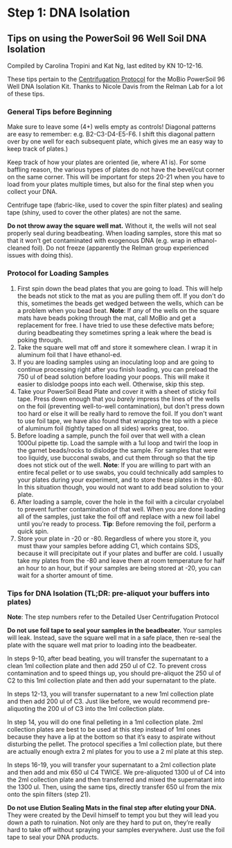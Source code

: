 # Step 1: DNA Isolation
## Tips on using the PowerSoil 96 Well Soil DNA Isolation
Compiled by Carolina Tropini and Kat Ng, last edited by KN 10-12-16.

These tips pertain to the [Centrifugation Protocol](https://mobio.com/media/wysiwyg/pdfs/protocols/12955.pdf) for the MoBio PowerSoil 96 Well DNA Isolation Kit.
Thanks to Nicole Davis from the Relman Lab for a lot of these tips.

### General Tips before Beginning
Make sure to leave some (4+) wells empty as controls!
Diagonal patterns are easy to remember: e.g. B2-C3-D4-E5-F6. I shift this diagonal pattern over by one well for each subsequent plate, which gives me an easy way to keep track of plates.)

Keep track of how your plates are oriented (ie, where A1 is).  For some baffling reason, the various types of plates do not have the bevel/cut corner on the same corner.  This will be important for steps 20-21 when you have to load from your plates multiple times, but also for the final step when you collect your DNA.

Centrifuge tape (fabric-like, used to cover the spin filter plates) and sealing tape (shiny, used to cover the other plates) are not the same.

**Do not throw away the square well mat.** Without it, the wells will not seal properly seal during beadbeating. When loading samples, store this mat so that it won’t get contaminated with exogenous DNA (e.g. wrap in ethanol-cleaned foil). Do not freeze (apparently the Relman group experienced issues with doing this).

### Protocol for Loading Samples
1. First spin down the bead plates that you are going to load.  This will help the beads not stick to the mat as you are pulling them off. If you don't do this, sometimes the beads get wedged between the wells, which can be a problem when you bead beat.
**Note**: If *any* of the wells on the square mats have beads poking through the mat, call MoBio and get a replacement for free. I have tried to use these defective mats before; during beadbeating they sometimes spring a leak where the bead is poking through.
2. Take the square well mat off and store it somewhere clean. I wrap it in aluminum foil that I have ethanol-ed.
3. If you are loading samples using an inoculating loop and are going to continue processing right after you finish loading, you can preload the 750 ul of bead solution before loading your poops. This will make it easier to dislodge poops into each well.  Otherwise, skip this step.
4. Take your PowerSoil Bead Plate and cover it with a sheet of sticky foil tape.  Press down enough that you *barely* impress the lines of the wells on the foil (preventing well-to-well contamination), but don't press down too hard or else it will be really hard to remove the foil.  If you don't want to use foil tape, we have also found that wrapping the top with a piece of aluminum foil (tightly taped on all sides) works great, too.
5. Before loading a sample, punch the foil over that well with a clean 1000ul pipette tip. Load the sample with a 1ul loop and twirl the loop in the garnet beads/rocks to dislodge the sample.  For samples that were too liquidy, use bucconal swabs, and cut them through so that the tip does not stick out of the well.
**Note**: If you are willing to part with an entire fecal pellet or to use swabs, you could technically add samples to your plates during your experiment, and to store these plates in the -80. In this situation though, you would not want to add bead solution to your plate.
6. After loading a sample, cover the hole in the foil with a circular cryolabel to prevent further contamination of that well.  When you are done loading all of the samples, just take the foil off and replace with a new foil label until you're ready to process. **Tip**: Before removing the foil, perform a quick spin.
7. Store your plate in -20 or -80.  Regardless of where you store it, you must thaw your samples before adding C1, which contains SDS, because it will precipitate out if your plates and buffer are cold.  I usually take my plates from the -80 and leave them at room temperature for half an hour to an hour, but if your samples are being stored at -20, you can wait for a shorter amount of time.


### Tips for DNA Isolation (TL;DR: pre-aliquot your buffers into plates)
**Note**: The step numbers refer to the Detailed User Centrifugation Protocol

**Do not use foil tape to seal your samples in the beadbeater.** Your samples will leak. Instead, save the square well mat in a safe place, then re-seal the plate with the square well mat prior to loading into the beadbeater.

In steps 9-10, after bead beating, you will transfer the supernatant to a clean 1ml collection plate and then add 250 ul of C2.  To prevent cross contamination and to speed things up, you should pre-aliquot the 250 ul of C2 to this 1ml collection plate and then add your supernatant to the plate.

In steps 12-13, you will transfer supernatant to a new 1ml collection plate and then add 200 ul of C3.  Just like before, we would recommend pre-aliquoting the 200 ul of C3 into the 1ml collection plate.

In step 14, you will do one final pelleting in a 1ml collection plate.  2ml collection plates are best to be used at this step instead of 1ml ones because they have a lip at the bottom so that it’s easy to aspirate without disturbing the pellet. The protocol specifies a 1ml collection plate, but there are actually enough extra 2 ml plates for you to use a 2 ml plate at this step.

In steps 16-19, you will transfer your supernatant to a 2ml collection plate and then add and mix 650 ul C4 TWICE. We pre-aliquoted 1300 ul of C4 into the 2ml collection plate and then transferred and mixed the supernatant into the 1300 ul.  Then, using the same tips, directly transfer 650 ul from the mix onto the spin filters (step 21).

**Do not use Elution Sealing Mats in the final step after eluting your DNA.** They were created by the Devil himself to tempt you but they will lead you down a path to ruination. Not only are they hard to put on, they’re really hard to take off without spraying your samples everywhere.  Just use the foil tape to seal your DNA products.
